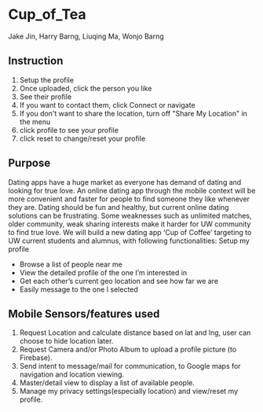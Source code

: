 # Cup_of_Tea #

Jake Jin, Harry Barng, Liuqing Ma, Wonjo Barng

## Instruction ##
1. Setup the profile
2. Once uploaded, click the person you like
3. See their profile
4. If you want to contact them, click Connect or navigate
5. If you don't want to share the location, turn off "Share My Location" in the menu
6. click profile to see your profile
7. click reset to change/reset your profile

## Purpose ##
Dating apps have a huge market as everyone has demand of dating and looking for true love. An online dating app through the mobile context will be more convenient and faster for people to find someone they like whenever they are. Dating should be fun and healthy, but current online dating solutions can be frustrating. Some weaknesses such as unlimited matches, older community, weak sharing interests make it harder for UW community to find true love. We will build a new dating app ‘Cup of Coffee’ targeting to UW current students and alumnus, with following functionalities:
Setup my profile
* Browse a list of people near me
* View the detailed profile of the one I’m interested in
* Get each other’s current geo location and see how far we are
* Easily message to the one I selected

## Mobile Sensors/features used ##

1. Request Location and calculate distance based on lat and lng, user can choose to hide location later.
2. Request Camera and/or Photo Album to upload a profile picture (to Firebase).
3. Send intent to message/mail for communication, to Google maps for navigation and location viewing.
4. Master/detail view to display a list of available people.
5. Manage my privacy settings(especially location) and view/reset my profile.
